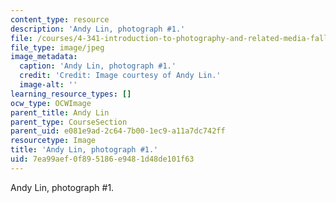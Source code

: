 ```yaml
---
content_type: resource
description: 'Andy Lin, photograph #1.'
file: /courses/4-341-introduction-to-photography-and-related-media-fall-2007/7ea99aef0f895186e9481d48de101f63_lin1.jpg
file_type: image/jpeg
image_metadata:
  caption: 'Andy Lin, photograph #1.'
  credit: 'Credit: Image courtesy of Andy Lin.'
  image-alt: ''
learning_resource_types: []
ocw_type: OCWImage
parent_title: Andy Lin
parent_type: CourseSection
parent_uid: e081e9ad-2c64-7b00-1ec9-a11a7dc742ff
resourcetype: Image
title: 'Andy Lin, photograph #1.'
uid: 7ea99aef-0f89-5186-e948-1d48de101f63
---
```

Andy Lin, photograph #1.

